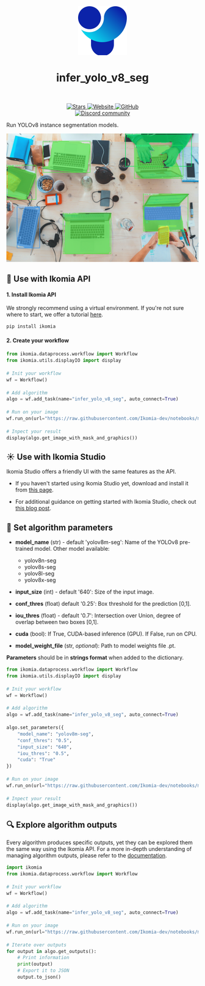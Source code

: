 <div align="center">
  <img src="https://raw.githubusercontent.com/Ikomia-hub/infer_yolo_v8_seg/main/icons/icon.png" alt="Algorithm icon">
  <h1 align="center">infer_yolo_v8_seg</h1>
</div>
<br />
<p align="center">
    <a href="https://github.com/Ikomia-hub/infer_yolo_v8_seg">
        <img alt="Stars" src="https://img.shields.io/github/stars/Ikomia-hub/infer_yolo_v8_seg">
    </a>
    <a href="https://app.ikomia.ai/hub/">
        <img alt="Website" src="https://img.shields.io/website/http/app.ikomia.ai/en.svg?down_color=red&down_message=offline&up_message=online">
    </a>
    <a href="https://github.com/Ikomia-hub/infer_yolo_v8_seg/blob/main/LICENSE.md">
        <img alt="GitHub" src="https://img.shields.io/github/license/Ikomia-hub/infer_yolo_v8_seg.svg?color=blue">
    </a>    
    <br>
    <a href="https://discord.com/invite/82Tnw9UGGc">
        <img alt="Discord community" src="https://img.shields.io/badge/Discord-white?style=social&logo=discord">
    </a> 
</p>

Run YOLOv8 instance segmentation models.

![Desk object instance segmentation](https://raw.githubusercontent.com/Ikomia-hub/infer_yolo_v8_seg/main/icons/output.jpg)


## :rocket: Use with Ikomia API

#### 1. Install Ikomia API

We strongly recommend using a virtual environment. If you're not sure where to start, we offer a tutorial [here](https://www.ikomia.ai/blog/a-step-by-step-guide-to-creating-virtual-environments-in-python).

```sh
pip install ikomia
```

#### 2. Create your workflow

```python
from ikomia.dataprocess.workflow import Workflow
from ikomia.utils.displayIO import display

# Init your workflow
wf = Workflow()

# Add algorithm
algo = wf.add_task(name="infer_yolo_v8_seg", auto_connect=True)

# Run on your image  
wf.run_on(url="https://raw.githubusercontent.com/Ikomia-dev/notebooks/main/examples/img/img_work.jpg")

# Inpect your result
display(algo.get_image_with_mask_and_graphics())
```

## :sunny: Use with Ikomia Studio

Ikomia Studio offers a friendly UI with the same features as the API.

- If you haven't started using Ikomia Studio yet, download and install it from [this page](https://www.ikomia.ai/studio).

- For additional guidance on getting started with Ikomia Studio, check out [this blog post](https://www.ikomia.ai/blog/how-to-get-started-with-ikomia-studio).

## :pencil: Set algorithm parameters

- **model_name** (str) - default 'yolov8m-seg': Name of the YOLOv8 pre-trained model. Other model available:
    - yolov8n-seg
    - yolov8s-seg
    - yolov8l-seg
    - yolov8x-seg

- **input_size** (int) - default '640': Size of the input image.
- **conf_thres** (float) default '0.25': Box threshold for the prediction [0,1].
- **iou_thres** (float) - default '0.7': Intersection over Union, degree of overlap between two boxes [0,1].
- **cuda** (bool): If True, CUDA-based inference (GPU). If False, run on CPU.
- **model_weight_file** (str, *optional*): Path to model weights file .pt. 

**Parameters** should be in **strings format**  when added to the dictionary.


```python
from ikomia.dataprocess.workflow import Workflow
from ikomia.utils.displayIO import display

# Init your workflow
wf = Workflow()

# Add algorithm
algo = wf.add_task(name="infer_yolo_v8_seg", auto_connect=True)

algo.set_parameters({
    "model_name": "yolov8m-seg",
    "conf_thres": "0.5",
    "input_size": "640",
    "iou_thres": "0.5",
    "cuda": "True"
})

# Run on your image  
wf.run_on(url="https://raw.githubusercontent.com/Ikomia-dev/notebooks/main/examples/img/img_work.jpg")

# Inpect your result
display(algo.get_image_with_mask_and_graphics())
```

## :mag: Explore algorithm outputs

Every algorithm produces specific outputs, yet they can be explored them the same way using the Ikomia API. For a more in-depth understanding of managing algorithm outputs, please refer to the [documentation](https://ikomia-dev.github.io/python-api-documentation/advanced_guide/IO_management.html).

```python
import ikomia
from ikomia.dataprocess.workflow import Workflow

# Init your workflow
wf = Workflow()

# Add algorithm
algo = wf.add_task(name="infer_yolo_v8_seg", auto_connect=True)

# Run on your image  
wf.run_on(url="https://raw.githubusercontent.com/Ikomia-dev/notebooks/main/examples/img/img_work.jpg")

# Iterate over outputs
for output in algo.get_outputs():
    # Print information
    print(output)
    # Export it to JSON
    output.to_json()
```

